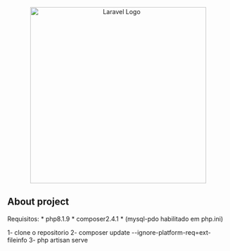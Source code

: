 <p align="center"><a href="https://laravel.com" target="_blank"><img src="https://raw.githubusercontent.com/laravel/art/master/logo-lockup/5%20SVG/2%20CMYK/1%20Full%20Color/laravel-logolockup-cmyk-red.svg" width="400" alt="Laravel Logo"></a></p>

## About project

Requisitos: 
    * php8.1.9
    * composer2.4.1 
    * (mysql-pdo habilitado em php.ini)
    
1- clone o repositorio
2- composer update --ignore-platform-req=ext-fileinfo
3- php artisan serve
    

